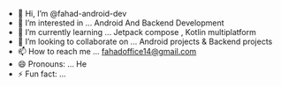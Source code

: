 - 👋 Hi, I’m @fahad-android-dev
- 👀 I’m interested in ... Android And Backend Development
- 🌱 I’m currently learning ... Jetpack compose , Kotlin multiplatform
- 💞️ I’m looking to collaborate on ... Android projects & Backend projects
- 📫 How to reach me ... fahadoffice14@gmail.com
- 😄 Pronouns: ... He 
- ⚡ Fun fact: ... 

<!---
fahad-android-dev/fahad-android-dev is a ✨ special ✨ repository because its `README.md` (this file) appears on your GitHub profile.
You can click the Preview link to take a look at your changes.
--->
